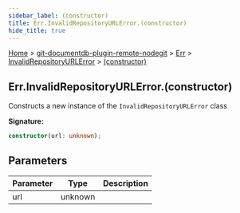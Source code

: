 ```yaml
---
sidebar_label: (constructor)
title: Err.InvalidRepositoryURLError.(constructor)
hide_title: true
---
```


[Home](./index.md) &gt; [git-documentdb-plugin-remote-nodegit](./git-documentdb-plugin-remote-nodegit.md) &gt; [Err](./git-documentdb-plugin-remote-nodegit.err.md) &gt; [InvalidRepositoryURLError](./git-documentdb-plugin-remote-nodegit.err.invalidrepositoryurlerror.md) &gt; [(constructor)](./git-documentdb-plugin-remote-nodegit.err.invalidrepositoryurlerror._constructor_.md)

## Err.InvalidRepositoryURLError.(constructor)

Constructs a new instance of the `InvalidRepositoryURLError` class

<b>Signature:</b>

```typescript
constructor(url: unknown);
```

## Parameters

|  Parameter | Type | Description |
|  --- | --- | --- |
|  url | unknown |  |

